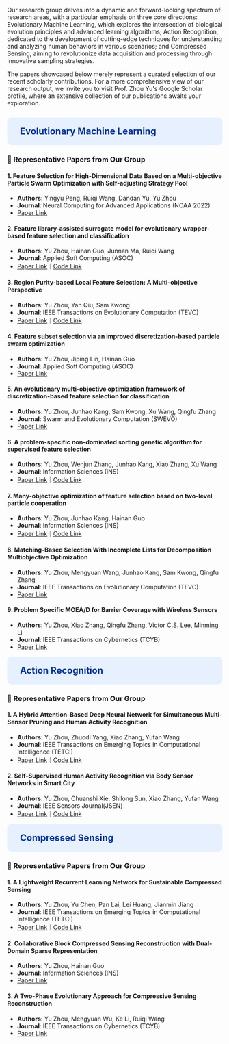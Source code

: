 Our research group delves into a dynamic and forward-looking spectrum of research areas, with a particular emphasis on three core directions: Evolutionary Machine Learning, which explores the intersection of biological evolution principles and advanced learning algorithms; Action Recognition, dedicated to the development of cutting-edge techniques for understanding and analyzing human behaviors in various scenarios; and Compressed Sensing, aiming to revolutionize data acquisition and processing through innovative sampling strategies. 

The papers showcased below merely represent a curated selection of our recent scholarly contributions. For a more comprehensive view of our research output, we invite you to visit Prof. Zhou Yu's Google Scholar profile, where an extensive collection of our publications awaits your exploration. 

<details open>
  <summary style="
    list-style: none;
    display: block;
    background-color: #e6f0ff;
    padding: 20px 30px;
    border-radius: 10px;
    cursor: pointer;
    margin: 12.5px 0;
    margin-top: 25px;
  " onclick="this.removeAttribute('open');">
    <h2 style="color: #003399; margin: 0;">Evolutionary Machine Learning</h2>
  </summary>

### 📄 Representative Papers from Our Group

#### 1. Feature Selection for High-Dimensional Data Based on a Multi-objective Particle Swarm Optimization with Self-adjusting Strategy Pool
- **Authors**: Yingyu Peng, Ruiqi Wang, Dandan Yu, Yu Zhou
- **Journal**: Neural Computing for Advanced Applications (NCAA 2022)  
- [Paper Link](https://link.springer.com/chapter/10.1007/978-981-19-6142-7_39)



#### 2. Feature library-assisted surrogate model for evolutionary wrapper-based feature selection and classification
- **Authors**: Yu Zhou, Hainan Guo, Junnan Ma, Ruiqi Wang  
- **Journal**: Applied Soft Computing (ASOC)  
- [Paper Link](https://www.sciencedirect.com/science/article/pii/S1568494623002594)｜[Code Link](https://github.com/EMRGSZU/papers-code/tree/main/FL-SM)



#### 3. Region Purity-based Local Feature Selection: A Multi-objective Perspective
- **Authors**: Yu Zhou, Yan Qiu, Sam Kwong  
- **Journal**: IEEE Transactions on Evolutionary Computation (TEVC)  
- [Paper Link](https://ieeexplore.ieee.org/abstract/document/9953116)｜[Code Link](https://github.com/EMRGSZU/papers-code/tree/main/RP-LFS)



#### 4. Feature subset selection via an improved discretization-based particle swarm optimization
- **Authors**: Yu Zhou, Jiping Lin, Hainan Guo  
- **Journal**: Applied Soft Computing (ASOC)  
- [Paper Link](https://www.sciencedirect.com/science/article/pii/S1568494620307328)


#### 5. An evolutionary multi-objective optimization framework of discretization-based feature selection for classification
- **Authors**: Yu Zhou, Junhao Kang, Sam Kwong, Xu Wang, Qingfu Zhang  
- **Journal**: Swarm and Evolutionary Computation (SWEVO)  
- [Paper Link](https://doi.org/10.1016/j.swevo.2020.100770)



#### 6. A problem-specific non-dominated sorting genetic algorithm for supervised feature selection
- **Authors**: Yu Zhou, Wenjun Zhang, Junhao Kang, Xiao Zhang, Xu Wang  
- **Journal**: Information Sciences (INS)  
- [Paper Link](https://doi.org/10.1016/j.ins.2020.08.083)｜[Code Link](https://github.com/EMRGSZU/papers-code/tree/main/PS-NSGA)



#### 7. Many-objective optimization of feature selection based on two-level particle cooperation
- **Authors**: Yu Zhou, Junhao Kang, Hainan Guo  
- **Journal**: Information Sciences (INS)  
- [Paper Link](https://doi.org/10.1016/j.ins.2020.05.004)｜[Code Link](https://github.com/EMRGSZU/papers-code/tree/main/MOEAD-COPSO)



#### 8. Matching-Based Selection With Incomplete Lists for Decomposition Multiobjective Optimization
- **Authors**: Yu Zhou, Mengyuan Wang, Junhao Kang, Sam Kwong, Qingfu Zhang  
- **Journal**: IEEE Transactions on Evolutionary Computation (TEVC)  
- [Paper Link](https://ieeexplore.ieee.org/abstract/document/7837621/)



#### 9. Problem Specific MOEA/D for Barrier Coverage with Wireless Sensors
- **Authors**: Yu Zhou, Xiao Zhang, Qingfu Zhang, Victor C.S. Lee, Minming Li
- **Journal**: IEEE Transactions on Cybernetics (TCYB)  
- [Paper Link](https://ieeexplore.ieee.org/abstract/document/7515224/)

</details>



<details open>
  <summary style="
    list-style: none;
    display: block;
    background-color: #e6f0ff;
    padding: 20px 30px;
    border-radius: 10px;
    cursor: pointer;
    margin: 12.5px 0;
  " onclick="this.removeAttribute('open');">
    <h2 style="color: #003399; margin: 0;">Action Recognition</h2>
  </summary>

### 📄 Representative Papers from Our Group

#### 1. A Hybrid Attention-Based Deep Neural Network for Simultaneous Multi-Sensor Pruning and Human Activity Recognition  
- **Authors**: Yu Zhou, Zhuodi Yang, Xiao Zhang, Yufan Wang  
- **Journal**: IEEE Transactions on Emerging Topics in Computational Intelligence (TETCI)  
- [Paper Link](https://ieeexplore.ieee.org/abstract/document/9848473)｜[Code Link](https://github.com/EMRGSZU/papers-code/tree/main/HAP-DNN)



#### 2. Self-Supervised Human Activity Recognition via Body Sensor Networks in Smart City  
- **Authors**: Yu Zhou, Chuanshi Xie, Shilong Sun, Xiao Zhang, Yufan Wang
- **Journal**: IEEE Sensors Journal(JSEN)
- [Paper Link](https://ieeexplore.ieee.org/abstract/document/10147042)｜[Code Link](https://github.com/EMRGSZU/papers-code)

</details>



<details open>
  <summary style="
    list-style: none;
    display: block;
    background-color: #e6f0ff;
    padding: 20px 30px;
    border-radius: 10px;
    cursor: pointer;
    margin: 12.5px 0;
  " onclick="this.removeAttribute('open');">
    <h2 style="color: #003399; margin: 0;">Compressed Sensing</h2>
  </summary>

### 📄 Representative Papers from Our Group

#### 1. A Lightweight Recurrent Learning Network for Sustainable Compressed Sensing
- **Authors**: Yu Zhou, Yu Chen, Pan Lai, Lei Huang, Jianmin Jiang  
- **Journal**: IEEE Transactions on Emerging Topics in Computational Intelligence (TETCI)  
- [Paper Link](https://ieeexplore.ieee.org/abstract/document/10124723)｜[Code Link](https://github.com/C66YU/CSRN)



#### 2. Collaborative Block Compressed Sensing Reconstruction with Dual-Domain Sparse Representation  
- **Authors**: Yu Zhou, Hainan Guo  
- **Journal**: Information Sciences (INS)  
- [Paper Link](https://doi.org/10.1016/j.ins.2018.08.064)


#### 3. A Two-Phase Evolutionary Approach for Compressive Sensing Reconstruction  
- **Authors**: Yu Zhou, Mengyuan Wu, Ke Li, Ruiqi Wang  
- **Journal**: IEEE Transactions on Cybernetics (TCYB)  
- [Paper Link](https://ieeexplore.ieee.org/abstract/document/7900408/)

</details>

<br>


